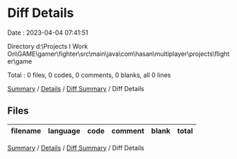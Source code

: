 # Diff Details

Date : 2023-04-04 07:41:51

Directory d:\\Projects I Work On\\GAME\\gamer\\fighter\\src\\main\\java\\com\\hasan\\multiplayer\\projects\\flighter\\game

Total : 0 files,  0 codes, 0 comments, 0 blanks, all 0 lines

[Summary](results.md) / [Details](details.md) / [Diff Summary](diff.md) / Diff Details

## Files
| filename | language | code | comment | blank | total |
| :--- | :--- | ---: | ---: | ---: | ---: |

[Summary](results.md) / [Details](details.md) / [Diff Summary](diff.md) / Diff Details